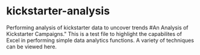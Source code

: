 # kickstarter-analysis
Performing analysis of kickstarter data to uncover trends
#An Analysis of Kickstarter Campaigns."
This is a test file to highlight the capabilites of Excel in performing simple data analytics functions. A variety of techniques can be viewed here.
